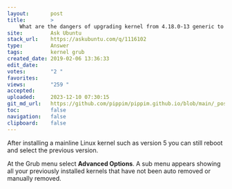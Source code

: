```yaml
---
layout:       post
title:        >
    What are the dangers of upgrading kernel from 4.18.0-13 generic to 5?
site:         Ask Ubuntu
stack_url:    https://askubuntu.com/q/1116102
type:         Answer
tags:         kernel grub
created_date: 2019-02-06 13:36:33
edit_date:    
votes:        "2 "
favorites:    
views:        "259 "
accepted:     
uploaded:     2023-12-10 07:30:15
git_md_url:   https://github.com/pippim/pippim.github.io/blob/main/_posts/2019/2019-02-06-What-are-the-dangers-of-upgrading-kernel-from-4.18.0-13-generic-to-5_.md
toc:          false
navigation:   false
clipboard:    false
---
```


After installing a mainline Linux kernel such as version 5 you can still reboot and select the previous version.

At the Grub menu select **Advanced Options**. A sub menu appears showing all your previously installed kernels that have not been auto removed or manually removed.
